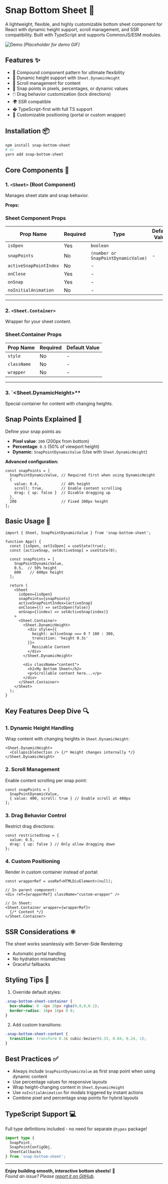 # Snap Bottom Sheet 🎯

A lightweight, flexible, and highly customizable bottom sheet component for React with dynamic height support, scroll management, and SSR compatibility. Built with TypeScript and supports CommonJS/ESM modules.

![Demo](https://via.placeholder.com/600x400?text=Bottom+Sheet+Demo) *[Placeholder for demo GIF]*

## Features ✨
- 📱 Compound component pattern for ultimate flexibility
- 🔄 Dynamic height support with `Sheet.DynamicHeight`
- 📜 Scroll management for content
- 🎯 Snap points in pixels, percentages, or dynamic values
- 🖱️ Drag behavior customization (lock directions)
- 🌍 SSR compatible
- � TypeScript-first with full TS support
- 🎨 Customizable positioning (portal or custom wrapper)

## Installation 📦
```bash
npm install snap-bottom-sheet
# or
yarn add snap-bottom-sheet
```

## Core Components 🧩
### 1. `<Sheet>` (Root Component)
Manages sheet state and snap behavior.

**Props:**
### Sheet Component Props

| Prop Name               | Required | Type                                | Default Value |
|-------------------------|----------|-------------------------------------|---------------|
| `isOpen`                | Yes      | `boolean`                           |               |
| `snapPoints`            | No       | `(number or SnapPointDynamicValue)` |  -            |
| `activeSnapPointIndex`  | No       | -                                   |               |
| `onClose`               | Yes      | -                                   |               |
| `onSnap`                | Yes      | -                                   |               |
| `noInitialAnimation`    | No       | -                                   |               |

---

### 2. `<Sheet.Container>`
Wrapper for your sheet content.

### Sheet.Container Props

| Prop Name    | Required | Default Value |
|--------------|----------|---------------|
| `style`      | No       | -             |
| `className`  | No       | -             |
| `wrapper`    | No       | -             |

---

### 3. `<Sheet.DynamicHeight>**
Special container for content with changing heights.

## Snap Points Explained 🔢
Define your snap points as:
- **Pixel value**: `200` (200px from bottom)
- **Percentage**: `0.5` (50% of viewport height)
- **Dynamic**: `SnapPointDynamicValue` (Use with `Sheet.DynamicHeight`)

**Advanced configuration:**
```tsx
const snapPoints = [
  SnapPointDynamicValue, // Required first when using DynamicHeight
  { 
    value: 0.4,          // 40% height
    scroll: true,        // Enable content scrolling
    drag: { up: false }  // Disable dragging up
  },
  200                    // Fixed 200px height
];
```

## Basic Usage 🚀
```tsx
import { Sheet, SnapPointDynamicValue } from 'snap-bottom-sheet';

function App() {
  const [isOpen, setIsOpen] = useState(true);
  const [activeSnap, setActiveSnap] = useState(0);
  
  const snapPoints = [
    SnapPointDynamicValue,
    0.5,  // 50% height
    600    // 600px height
  ];

  return (
    <Sheet
      isOpen={isOpen}
      snapPoints={snapPoints}
      activeSnapPointIndex={activeSnap}
      onClose={() => setIsOpen(false)}
      onSnap={(index) => setActiveSnap(index)}
    >
      <Sheet.Container>
        <Sheet.DynamicHeight>
          <div style={{ 
            height: activeSnap === 0 ? 100 : 300,
            transition: 'height 0.3s'
          }}>
            Resizable Content
          </div>
        </Sheet.DynamicHeight>
        
        <div className="content">
          <h2>My Bottom Sheet</h2>
          <p>Scrollable content here...</p>
        </div>
      </Sheet.Container>
    </Sheet>
  );
}
```

## Key Features Deep Dive 🔍

### 1. Dynamic Height Handling
Wrap content with changing heights in `Sheet.DynamicHeight`:
```tsx
<Sheet.DynamicHeight>
  <CollapsibleSection /> {/* Height changes internally */}
</Sheet.DynamicHeight>
```

### 2. Scroll Management
Enable content scrolling per snap point:
```tsx
const snapPoints = [
  SnapPointDynamicValue,
  { value: 400, scroll: true } // Enable scroll at 400px
];
```

### 3. Drag Behavior Control
Restrict drag directions:
```tsx
const restrictedSnap = {
  value: 0.5,
  drag: { up: false } // Only allow dragging down
};
```

### 4. Custom Positioning
Render in custom container instead of portal:
```tsx
const wrapperRef = useRef<HTMLDivElement>(null);

// In parent component:
<div ref={wrapperRef} className="custom-wrapper" />

// In Sheet:
<Sheet.Container wrapper={wrapperRef}>
  {/* Content */}
</Sheet.Container>
```

## SSR Considerations ⚛️
The sheet works seamlessly with Server-Side Rendering:
- Automatic portal handling
- No hydration mismatches
- Graceful fallbacks

## Styling Tips 🎨
1. Override default styles:
```css
.snap-bottom-sheet-container {
  box-shadow: 0 -4px 20px rgba(0,0,0,0.1);
  border-radius: 16px 16px 0 0;
}
```

2. Add custom transitions:
```css
.snap-bottom-sheet-content {
  transition: transform 0.3s cubic-bezier(0.33, 0.84, 0.24, 1);
}
```

## Best Practices ✅
- Always include `SnapPointDynamicValue` as first snap point when using dynamic content
- Use percentage values for responsive layouts
- Wrap height-changing content in `Sheet.DynamicHeight`
- Use `noInitialAnimation` for modals triggered by instant actions
- Combine pixel and percentage snap points for hybrid layouts

## TypeScript Support 💻
Full type definitions included - no need for separate `@types` package!

```ts
import type { 
  SnapPoint,
  SnapPointConfigObj,
  SheetCallbacks
} from 'snap-bottom-sheet';
```

---

**Enjoy building smooth, interactive bottom sheets!** 🚀  
*Found an issue? Please [report it on GitHub](https://github.com/your-repo-url).*
